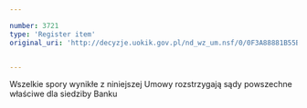 ```yaml
---

number: 3721
type: 'Register item'
original_uri: 'http://decyzje.uokik.gov.pl/nd_wz_um.nsf/0/0F3A88881B55BEABC1257A79003560E4?OpenDocument'


---
```


Wszelkie spory wynikłe z niniejszej Umowy rozstrzygają sądy powszechne właściwe dla siedziby Banku
